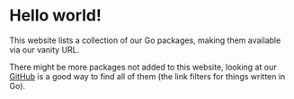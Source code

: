 # Hello world!

This website lists a collection of our Go packages, making them available via our vanity URL.

There might be more packages not added to this website, looking at our [GitHub](https://github.com/anexia-it?language=go)
is a good way to find all of them (the link filters for things written in Go).
